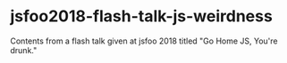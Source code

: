 # jsfoo2018-flash-talk-js-weirdness
Contents from a flash talk given at jsfoo 2018 titled "Go Home JS, You're drunk."
